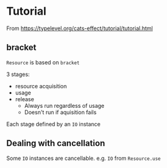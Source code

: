 # Tutorial

From https://typelevel.org/cats-effect/tutorial/tutorial.html

## bracket

`Resource` is based on `bracket`

3 stages:
- resource acquisition
- usage
- release
    - Always run regardless of usage
    - Doesn't run if aquisition fails

Each stage defined by an `IO` instance

## Dealing with cancellation

Some `IO` instances are cancellable.
e.g. `IO` from `Resource.use`